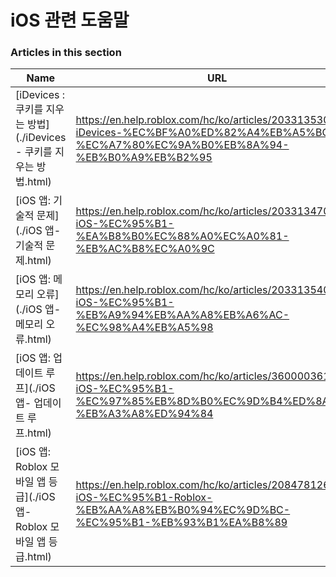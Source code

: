 # iOS 관련 도움말  
### Articles in this section
Name|URL
-|-
[iDevices : 쿠키를 지우는 방법](./iDevices - 쿠키를 지우는 방법.html) |https://en.help.roblox.com/hc/ko/articles/203313530-iDevices-%EC%BF%A0%ED%82%A4%EB%A5%BC-%EC%A7%80%EC%9A%B0%EB%8A%94-%EB%B0%A9%EB%B2%95
[iOS 앱: 기술적 문제](./iOS 앱- 기술적 문제.html) |https://en.help.roblox.com/hc/ko/articles/203313470-iOS-%EC%95%B1-%EA%B8%B0%EC%88%A0%EC%A0%81-%EB%AC%B8%EC%A0%9C
[iOS 앱: 메모리 오류](./iOS 앱- 메모리 오류.html) |https://en.help.roblox.com/hc/ko/articles/203313540-iOS-%EC%95%B1-%EB%A9%94%EB%AA%A8%EB%A6%AC-%EC%98%A4%EB%A5%98
[iOS 앱: 업데이트 루프](./iOS 앱- 업데이트 루프.html) |https://en.help.roblox.com/hc/ko/articles/360000361586-iOS-%EC%95%B1-%EC%97%85%EB%8D%B0%EC%9D%B4%ED%8A%B8-%EB%A3%A8%ED%94%84
[iOS 앱: Roblox 모바일 앱 등급](./iOS 앱- Roblox 모바일 앱 등급.html) |https://en.help.roblox.com/hc/ko/articles/208478126-iOS-%EC%95%B1-Roblox-%EB%AA%A8%EB%B0%94%EC%9D%BC-%EC%95%B1-%EB%93%B1%EA%B8%89